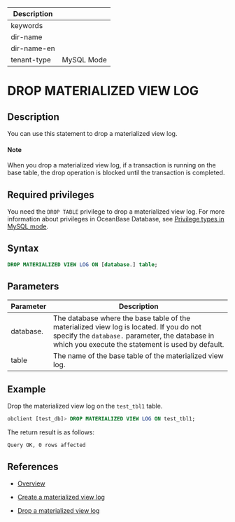 | Description |                 |
|---------------|-----------------|
| keywords |                 |
| dir-name |                 |
| dir-name-en |                 |
| tenant-type | MySQL Mode |

# DROP MATERIALIZED VIEW LOG

## Description

You can use this statement to drop a materialized view log. 

<main id="notice" type='explain'>
    <h4>Note</h4>
    <p>When you drop a materialized view log, if a transaction is running on the base table, the drop operation is blocked until the transaction is completed. </p></main>

## Required privileges

You need the `DROP TABLE` privilege to drop a materialized view log. For more information about privileges in OceanBase Database, see [Privilege types in MySQL mode](../../../../../600.manage/500.security-and-permissions/300.access-control/200.user-and-permission/200.permission-of-mysql-mode/100.permission-classification-of-mysql.md). 

## Syntax

```sql
DROP MATERIALIZED VIEW LOG ON [database.] table;
```

## Parameters

| **Parameter** | **Description** |
|-----------|--------------------------|
| database. | The database where the base table of the materialized view log is located. If you do not specify the `database.` parameter, the database in which you execute the statement is used by default.  |
| table | The name of the base table of the materialized view log.  |

## Example

Drop the materialized view log on the `test_tbl1` table. 

```sql
obclient [test_db]> DROP MATERIALIZED VIEW LOG ON test_tbl1;
```

The return result is as follows:

```shell
Query OK, 0 rows affected
```

## References

* [Overview](../../../../300.database-object-management/100.manage-object-of-mysql-mode/600.manage-views-of-mysql-mode/200.manage-materialized-views-of-mysql-mode/200.materialized-views-log-of-mysql-mode/100.materialized-views-log-overview-of-mysql-mode.md)

* [Create a materialized view log](../../../../300.database-object-management/100.manage-object-of-mysql-mode/600.manage-views-of-mysql-mode/200.manage-materialized-views-of-mysql-mode/200.materialized-views-log-of-mysql-mode/200.create-materialized-views-log-of-mysql-mode.md)

* [Drop a materialized view log](../../../../300.database-object-management/100.manage-object-of-mysql-mode/600.manage-views-of-mysql-mode/200.manage-materialized-views-of-mysql-mode/200.materialized-views-log-of-mysql-mode/300.delete-materialized-views-log-of-mysql-mode.md)
